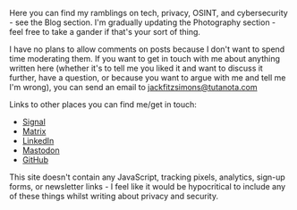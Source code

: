 Here you can find my ramblings on tech, privacy, OSINT, and cybersecurity - see the Blog section. I'm gradually updating the Photography section - feel free to take a gander if that's your sort of thing.

I have no plans to allow comments on posts because I don't want to spend time moderating them. If you want to get in touch with me about anything written here (whether it's to tell me you liked it and want to discuss it further, have a question, or because you want to argue with me and tell me I'm wrong), you can send an email to <jackfitzsimons@tutanota.com>

Links to other places you can find me/get in touch:

- [Signal](https://coming-soon-maybe)
- [Matrix](https://matrix.to/#/@user:jfitzsimo)
- [LinkedIn](https://dk.linkedin.com/in/jacklukefitzsimons)
- [Mastodon](https://infosec.exchange/@jfitzsimo)
- [GitHub](https://github.com/fitzsimonsjl)

This site doesn't contain any JavaScript, tracking pixels, analytics, sign-up forms, or newsletter links - I feel like it would be hypocritical to include any of these things whilst writing about privacy and security.